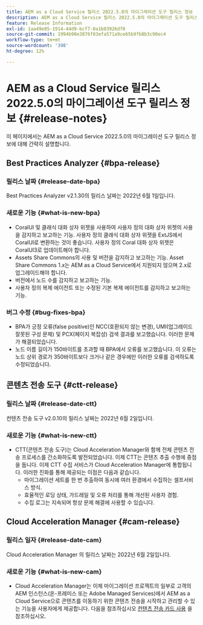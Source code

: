 ```yaml
---
title: AEM as a Cloud Service 릴리스 2022.5.0의 마이그레이션 도구 릴리스 정보
description: AEM as a Cloud Service 릴리스 2022.5.0의 마이그레이션 도구 릴리스 정보
feature: Release Information
exl-id: 1aa49e85-1914-44d9-bcf7-0a1b03926df0
source-git-commit: 1994b90e3876f03efa571a9ce65b9fb8b3c90ec4
workflow-type: tm+mt
source-wordcount: '398'
ht-degree: 12%

---
```


# AEM as a Cloud Service 릴리스 2022.5.0의 마이그레이션 도구 릴리스 정보 {#release-notes}

이 페이지에서는 AEM as a Cloud Service 2022.5.0의 마이그레이션 도구 릴리스 정보에 대해 간략히 설명합니다.

## Best Practices Analyzer {#bpa-release}

### 릴리스 날짜 {#release-date-bpa}

Best Practices Analyzer v2.1.30의 릴리스 날짜는 2022년 6월 1일입니다.

### 새로운 기능 {#what-is-new-bpa}

* CoralUI 및 클래식 대화 상자 위젯을 사용하여 사용자 정의 대화 상자 위젯의 사용을 감지하고 보고하는 기능. 사용자 정의 클래식 대화 상자 위젯을 ExtJS에서 CoralUI로 변환하는 것이 좋습니다. 사용자 정의 Coral 대화 상자 위젯은 CoralUI3로 업데이트해야 합니다.
* Assets Share Commons의 사용 및 버전을 감지하고 보고하는 기능. Asset Share Commons 1.x는 AEM as a Cloud Service에서 지원되지 않으며 2.x로 업그레이드해야 합니다.
* 버전에서 노드 수를 감지하고 보고하는 기능.
* 사용자 정의 복제 에이전트 또는 수정된 기본 복제 에이전트를 감지하고 보고하는 기능.

### 버그 수정 {#bug-fixes-bpa}

* BPA가 긍정 오류(false positive)인 NCC(호환되지 않는 변경), UMI(업그레이드 잘못된 구성 문제) 및 PCX(페이지 복잡성) 검색 결과를 보고했습니다. 이러한 문제가 해결되었습니다.
* 노드 이름 길이가 150바이트를 초과할 때 BPA에서 오류를 보고했습니다. 이 오류는 노드 상위 경로가 350바이트보다 크거나 같은 경우에만 이러한 오류를 검색하도록 수정되었습니다.

## 콘텐츠 전송 도구 {#ctt-release}

### 릴리스 날짜 {#release-date-ctt}

컨텐츠 전송 도구 v2.0.10의 릴리스 날짜는 2022년 6월 2일입니다.

### 새로운 기능 {#what-is-new-ctt}

* CTT(콘텐츠 전송 도구)는 Cloud Acceleration Manager와 함께 전체 콘텐츠 전송 프로세스를 간소화하도록 발전되었습니다. 이제 CTT는 콘텐츠 추출 수행에 중점을 둡니다. 이제 CTT 수집 서비스가 Cloud Acceleration Manager에 통합됩니다. 이러한 진화를 통해 제공되는 이점은 다음과 같습니다.
   * 마이그레이션 세트를 한 번 추출하여 동시에 여러 환경에서 수집하는 셀프서비스 방식.
   * 효율적인 로딩 상태, 가드레일 및 오류 처리를 통해 개선된 사용자 경험.
   * 수집 로그는 지속되며 항상 문제 해결에 사용할 수 있습니다.

## Cloud Acceleration Manager {#cam-release}

### 릴리스 일자 {#release-date-cam}

Cloud Acceleration Manager 의 릴리스 날짜는 2022년 6월 2일입니다.

### 새로운 기능 {#what-is-new-cam}

* Cloud Acceleration Manager는 이제 마이그레이션 프로젝트의 일부로 고객의 AEM 인스턴스(온-프레미스 또는 Adobe Managed Services)에서 AEM as a Cloud Service으로 콘텐츠를 이동하기 위한 콘텐츠 전송을 시작하고 관리할 수 있는 기능을 사용자에게 제공합니다. 다음을 참조하십시오 [컨텐츠 전송 카드 사용](https://experienceleague.adobe.com/docs/experience-manager-cloud-service/content/migration-journey/cloud-acceleration-manager/using-cam/cam-implementation-phase.html#content-transfer) 을 참조하십시오.
